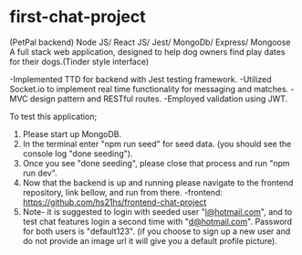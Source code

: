 # first-chat-project
(PetPal backend) Node JS/ React JS/ Jest/ MongoDb/ Express/ Mongoose
A full stack web application, designed to help dog owners find play dates for their dogs.(Tinder style interface)

-Implemented TTD for backend with Jest testing framework.
-Utilized Socket.io to implement real time functionality for messaging and matches.
-MVC design pattern and RESTful routes.
-Employed validation using JWT.

To test this application;
1. Please start up MongoDB.
2. In the terminal enter "npm run seed" for seed data. (you should see the console log "done seeding").
3. Once you see "done seeding", please close that process and run "npm run dev".
4. Now that the backend is up and running please navigate to the frontend repository, link bellow, and run from there.
-frontend: https://github.com/hs21hs/frontend-chat-project
5. Note- it is suggested to login with seeded user "l@hotmail.com", and to test chat features login a second time with "d@hotmail.com". Password for both users is "default123".
(if you choose to sign up a new user and do not provide an image url it will give you a default profile picture).
